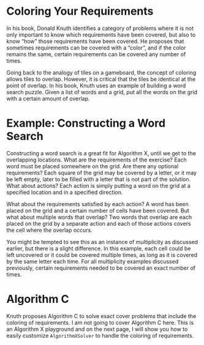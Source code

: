 # Coloring Your Requirements

In his book, Donald Knuth identifies a category of problems where it is not only important to know which requirements have been covered, but also to know “how” those requirements have been covered. He proposes that sometimes requirements can be covered with a “color”, and if the color remains the same, certain requirements can be covered any number of times.

Going back to the analogy of tiles on a gameboard, the concept of coloring allows tiles to overlap. However, it is critical that the tiles be identical at the point of overlap. In his book, Knuth uses an example of building a word search puzzle. Given a list of words and a grid, put all the words on the grid with a certain amount of overlap.

# Example: Constructing a Word Search

Constructing a word search is a great fit for Algorithm X, until we get to the overlapping locations. What are the requirements of the exercise? Each word must be placed somewhere on the grid. Are there any optional requirements? Each square of the grid may be covered by a letter, or it may be left empty, later to be filled with a letter that is not part of the solution. What about actions? Each action is simply putting a word on the grid at a specified location and in a specified direction.

What about the requirements satisfied by each action? A word has been placed on the grid and a certain number of cells have been covered. But what about multiple words that overlap? Two words that overlap are each placed on the grid by a separate action and each of those actions covers the cell where the overlap occurs.

You might be tempted to see this as an instance of multiplicity as discussed earlier, but there is a slight difference. In this example, each cell could be left uncovered or it could be covered multiple times, as long as it is covered by the same letter each time. For all multiplicity examples discussed previously, certain requirements needed to be covered an exact number of times.

# Algorithm C

Knuth proposes Algorithm C to solve exact cover problems that include the coloring of requirements. I am not going to cover Algorithm C here. This is an Algorithm X playground and on the next page, I will show you how to easily customize `AlgorithmXSolver` to handle the coloring of requirements.
